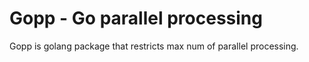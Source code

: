 # Gopp - Go parallel processing

Gopp is golang package that restricts max num of parallel processing.
